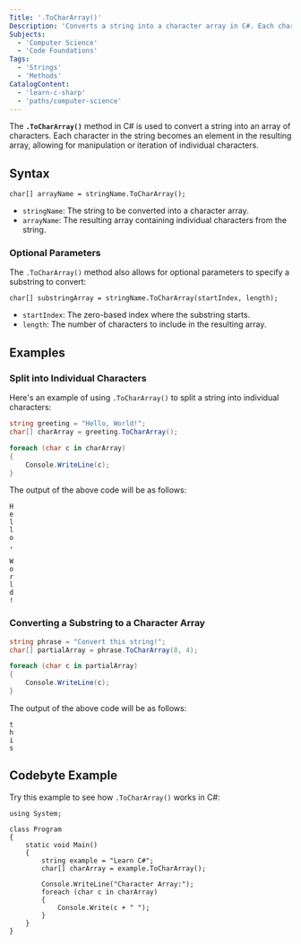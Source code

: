 ```yaml
---
Title: '.ToCharArray()'
Description: 'Converts a string into a character array in C#. Each character in the string becomes an element in the array.'
Subjects:
  - 'Computer Science'
  - 'Code Foundations'
Tags:
  - 'Strings'
  - 'Methods'
CatalogContent:
  - 'learn-c-sharp'
  - 'paths/computer-science'
---
```


The **`.ToCharArray()`** method in C# is used to convert a string into an array of characters. Each character in the string becomes an element in the resulting array, allowing for manipulation or iteration of individual characters.

## Syntax

```pseudo
char[] arrayName = stringName.ToCharArray();
```

- `stringName`: The string to be converted into a character array.
- `arrayName`: The resulting array containing individual characters from the string.

### Optional Parameters

The `.ToCharArray()` method also allows for optional parameters to specify a substring to convert:

```pseudo
char[] substringArray = stringName.ToCharArray(startIndex, length);
```

- `startIndex`: The zero-based index where the substring starts.
- `length`: The number of characters to include in the resulting array.

## Examples

### Split into Individual Characters

Here's an example of using `.ToCharArray()` to split a string into individual characters:

```cs
string greeting = "Hello, World!";
char[] charArray = greeting.ToCharArray();

foreach (char c in charArray)
{
    Console.WriteLine(c);
}
```

The output of the above code will be as follows:

```shell
H
e
l
l
o
,

W
o
r
l
d
!
```

### Converting a Substring to a Character Array

```cs
string phrase = "Convert this string!";
char[] partialArray = phrase.ToCharArray(8, 4);

foreach (char c in partialArray)
{
    Console.WriteLine(c);
}
```

The output of the above code will be as follows:

```shell
t
h
i
s
```

## Codebyte Example

Try this example to see how `.ToCharArray()` works in C#:

```codebyte/csharp
using System;

class Program
{
    static void Main()
    {
        string example = "Learn C#";
        char[] charArray = example.ToCharArray();

        Console.WriteLine("Character Array:");
        foreach (char c in charArray)
        {
            Console.Write(c + " ");
        }
    }
}
```
